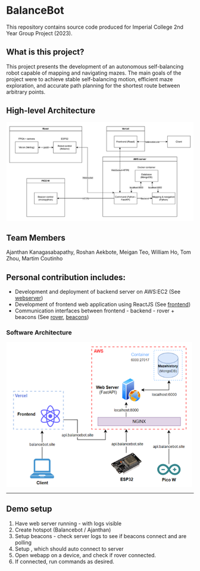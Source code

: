 # BalanceBot

This repository contains source code produced for Imperial College 2nd Year Group Project (2023).

## What is this project?

This project presents the development of an autonomous self-balancing robot capable of mapping and navigating mazes. The main goals of the project were to achieve stable self-balancing motion, efficient maze exploration, and accurate path planning for the shortest route between arbitrary points. 

## High-level Architecture

![arch](report/images/top-level-arch.png)

## Team Members

Ajanthan Kanagasabapathy, Roshan Aekbote, Meigan Teo, William Ho, Tom Zhou, Martim Coutinho

## Personal contribution includes:

- Development and deployment of backend server on AWS:EC2 (See [webserver](webserver))
- Development of frontend web application using ReactJS (See [frontend](https://github.com/ajanthan-k/BalanceBot-Frontend))
- Communication interfaces between frontend - backend - rover + beacons (See [rover](https://github.com/ajanthan-k/BalanceBot/blob/main/esp32/control/integrated_control.ino#L567-L644), [beacons](https://github.com/ajanthan-k/BalanceBot/blob/main/power/blue_driver.py#L52-L75))

### Software Architecture

<img src="report/images/software-architecture.png" width="500">

---

## Demo setup

1. Have web server running - with logs visible
2. Create hotspot (Balancebot / Ajanthan)
3. Setup beacons - check server logs to see if beacons connect and are polling 
4. Setup , which should auto connect to server
5. Open webapp on a device, and check if rover connected. 
6. If connected, run commands as desired.
